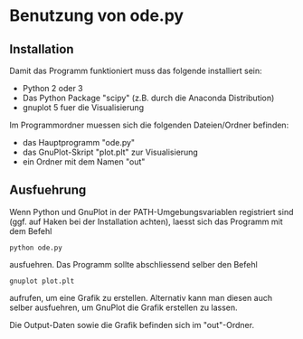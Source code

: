 # Benutzung von ode.py

## Installation
Damit das Programm funktioniert muss das folgende installiert sein:
- Python 2 oder 3
- Das Python Package "scipy" (z.B. durch die Anaconda Distribution)
- gnuplot 5 fuer die Visualisierung


Im Programmordner muessen sich die folgenden Dateien/Ordner befinden:
- das Hauptprogramm "ode.py"
- das GnuPlot-Skript "plot.plt" zur Visualisierung
- ein Ordner mit dem Namen "out"

## Ausfuehrung
Wenn Python und GnuPlot in der PATH-Umgebungsvariablen registriert sind (ggf. auf Haken bei der Installation achten), laesst sich das Programm mit dem Befehl

	python ode.py

ausfuehren.
Das Programm sollte abschliessend selber den Befehl

	gnuplot plot.plt

aufrufen, um eine Grafik zu erstellen. Alternativ kann man diesen auch selber ausfuehren, um GnuPlot die Grafik erstellen zu lassen.


Die Output-Daten sowie die Grafik befinden sich im "out"-Ordner.
